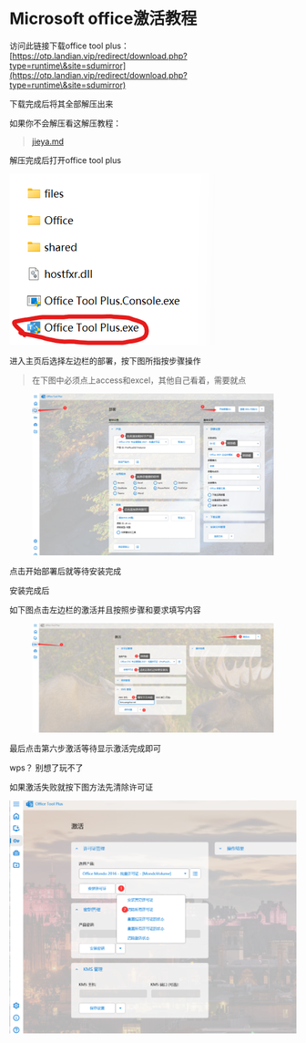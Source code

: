 # Microsoft office激活教程

访问此链接下载office tool plus：[https://otp.landian.vip/redirect/download.php?type=runtime\&site=sdumirror](https://otp.landian.vip/redirect/download.php?type=runtime\&site=sdumirror)

下载完成后将其全部解压出来

&#x20;       如果你不会解压看这解压教程：

> [jieya.md](../wiki-zhu-ye/jieya.md)

解压完成后打开office tool plus

![](<../.gitbook/assets/image (194).png>)

进入主页后选择左边栏的部署，按下图所指按步骤操作
>在下图中必须点上access和excel，其他自己看着，需要就点

<figure><img src="../.gitbook/assets/8_RCP)CUUX8NZF@)A6S9MC3.png" alt=""><figcaption></figcaption></figure>

点击开始部署后就等待安装完成

安装完成后

如下图点击左边栏的激活并且按照步骤和要求填写内容

<figure><img src="../.gitbook/assets/3GE3.png" alt=""><figcaption></figcaption></figure>

最后点击第六步激活等待显示激活完成即可

wps？    别想了玩不了

如果激活失败就按下图方法先清除许可证

![](<../.gitbook/assets/image (200).png>)
